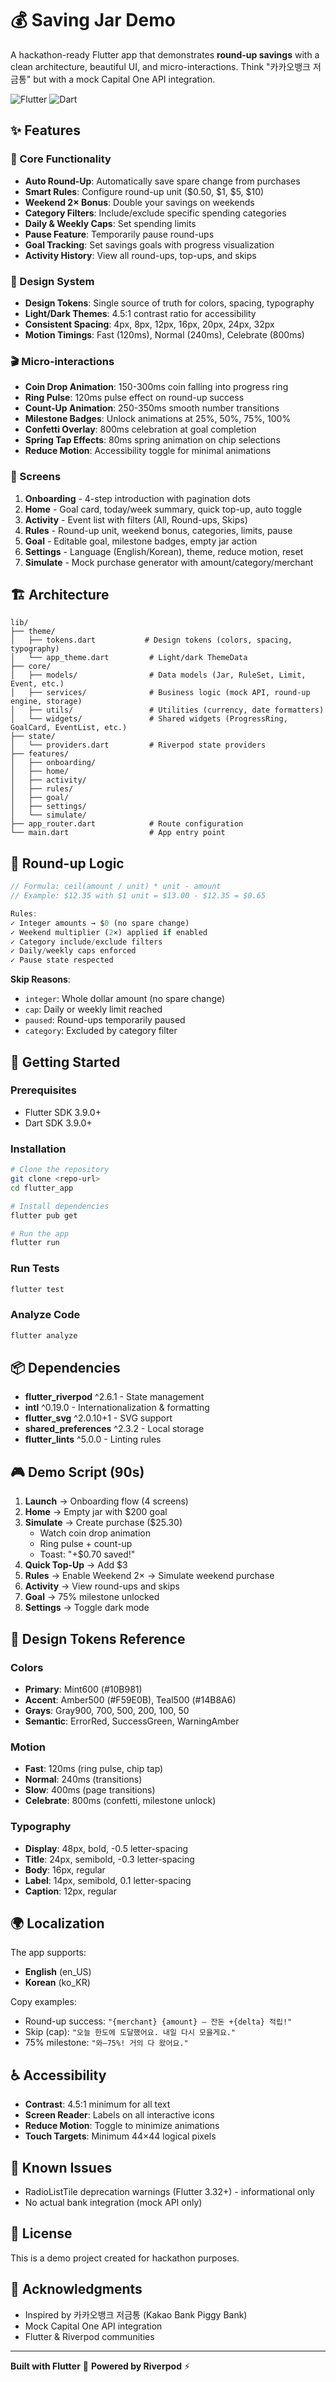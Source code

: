 # 💰 Saving Jar Demo

A hackathon-ready Flutter app that demonstrates **round-up savings** with a clean architecture, beautiful UI, and micro-interactions. Think "카카오뱅크 저금통" but with a mock Capital One API integration.

![Flutter](https://img.shields.io/badge/Flutter-3.9.0-02569B?logo=flutter)
![Dart](https://img.shields.io/badge/Dart-3.9.0-0175C2?logo=dart)

## ✨ Features

### 🎯 Core Functionality
- **Auto Round-Up**: Automatically save spare change from purchases
- **Smart Rules**: Configure round-up unit ($0.50, $1, $5, $10)
- **Weekend 2× Bonus**: Double your savings on weekends
- **Category Filters**: Include/exclude specific spending categories
- **Daily & Weekly Caps**: Set spending limits
- **Pause Feature**: Temporarily pause round-ups
- **Goal Tracking**: Set savings goals with progress visualization
- **Activity History**: View all round-ups, top-ups, and skips

### 🎨 Design System
- **Design Tokens**: Single source of truth for colors, spacing, typography
- **Light/Dark Themes**: 4.5:1 contrast ratio for accessibility
- **Consistent Spacing**: 4px, 8px, 12px, 16px, 20px, 24px, 32px
- **Motion Timings**: Fast (120ms), Normal (240ms), Celebrate (800ms)

### 🎬 Micro-interactions
- **Coin Drop Animation**: 150-300ms coin falling into progress ring
- **Ring Pulse**: 120ms pulse effect on round-up success
- **Count-Up Animation**: 250-350ms smooth number transitions
- **Milestone Badges**: Unlock animations at 25%, 50%, 75%, 100%
- **Confetti Overlay**: 800ms celebration at goal completion
- **Spring Tap Effects**: 80ms spring animation on chip selections
- **Reduce Motion**: Accessibility toggle for minimal animations

### 📱 Screens
1. **Onboarding** - 4-step introduction with pagination dots
2. **Home** - Goal card, today/week summary, quick top-up, auto toggle
3. **Activity** - Event list with filters (All, Round-ups, Skips)
4. **Rules** - Round-up unit, weekend bonus, categories, limits, pause
5. **Goal** - Editable goal, milestone badges, empty jar action
6. **Settings** - Language (English/Korean), theme, reduce motion, reset
7. **Simulate** - Mock purchase generator with amount/category/merchant

## 🏗️ Architecture

```
lib/
├── theme/
│   ├── tokens.dart           # Design tokens (colors, spacing, typography)
│   └── app_theme.dart         # Light/dark ThemeData
├── core/
│   ├── models/                # Data models (Jar, RuleSet, Limit, Event, etc.)
│   ├── services/              # Business logic (mock API, round-up engine, storage)
│   ├── utils/                 # Utilities (currency, date formatters)
│   └── widgets/               # Shared widgets (ProgressRing, GoalCard, EventList, etc.)
├── state/
│   └── providers.dart         # Riverpod state providers
├── features/
│   ├── onboarding/
│   ├── home/
│   ├── activity/
│   ├── rules/
│   ├── goal/
│   ├── settings/
│   └── simulate/
├── app_router.dart            # Route configuration
└── main.dart                  # App entry point
```

## 🧮 Round-up Logic

```dart
// Formula: ceil(amount / unit) * unit - amount
// Example: $12.35 with $1 unit = $13.00 - $12.35 = $0.65

Rules:
✓ Integer amounts → $0 (no spare change)
✓ Weekend multiplier (2×) applied if enabled
✓ Category include/exclude filters
✓ Daily/weekly caps enforced
✓ Pause state respected
```

**Skip Reasons**:
- `integer`: Whole dollar amount (no spare change)
- `cap`: Daily or weekly limit reached
- `paused`: Round-ups temporarily paused
- `category`: Excluded by category filter

## 🚀 Getting Started

### Prerequisites
- Flutter SDK 3.9.0+
- Dart SDK 3.9.0+

### Installation

```bash
# Clone the repository
git clone <repo-url>
cd flutter_app

# Install dependencies
flutter pub get

# Run the app
flutter run
```

### Run Tests

```bash
flutter test
```

### Analyze Code

```bash
flutter analyze
```

## 📦 Dependencies

- **flutter_riverpod** ^2.6.1 - State management
- **intl** ^0.19.0 - Internationalization & formatting
- **flutter_svg** ^2.0.10+1 - SVG support
- **shared_preferences** ^2.3.2 - Local storage
- **flutter_lints** ^5.0.0 - Linting rules

## 🎮 Demo Script (90s)

1. **Launch** → Onboarding flow (4 screens)
2. **Home** → Empty jar with $200 goal
3. **Simulate** → Create purchase ($25.30)
   - Watch coin drop animation
   - Ring pulse + count-up
   - Toast: "+$0.70 saved!"
4. **Quick Top-Up** → Add $3
5. **Rules** → Enable Weekend 2× → Simulate weekend purchase
6. **Activity** → View round-ups and skips
7. **Goal** → 75% milestone unlocked
8. **Settings** → Toggle dark mode

## 🎨 Design Tokens Reference

### Colors
- **Primary**: Mint600 (#10B981)
- **Accent**: Amber500 (#F59E0B), Teal500 (#14B8A6)
- **Grays**: Gray900, 700, 500, 200, 100, 50
- **Semantic**: ErrorRed, SuccessGreen, WarningAmber

### Motion
- **Fast**: 120ms (ring pulse, chip tap)
- **Normal**: 240ms (transitions)
- **Slow**: 400ms (page transitions)
- **Celebrate**: 800ms (confetti, milestone unlock)

### Typography
- **Display**: 48px, bold, -0.5 letter-spacing
- **Title**: 24px, semibold, -0.3 letter-spacing
- **Body**: 16px, regular
- **Label**: 14px, semibold, 0.1 letter-spacing
- **Caption**: 12px, regular

## 🌍 Localization

The app supports:
- **English** (en_US)
- **Korean** (ko_KR)

Copy examples:
- Round-up success: `"{merchant} {amount} — 잔돈 +{delta} 적립!"`
- Skip (cap): `"오늘 한도에 도달했어요. 내일 다시 모을게요."`
- 75% milestone: `"와—75%! 거의 다 왔어요."`

## ♿ Accessibility

- **Contrast**: 4.5:1 minimum for all text
- **Screen Reader**: Labels on all interactive icons
- **Reduce Motion**: Toggle to minimize animations
- **Touch Targets**: Minimum 44×44 logical pixels

## 🐛 Known Issues

- RadioListTile deprecation warnings (Flutter 3.32+) - informational only
- No actual bank integration (mock API only)

## 📄 License

This is a demo project created for hackathon purposes.

## 🙏 Acknowledgments

- Inspired by 카카오뱅크 저금통 (Kakao Bank Piggy Bank)
- Mock Capital One API integration
- Flutter & Riverpod communities

---

**Built with Flutter** 💙 **Powered by Riverpod** ⚡
